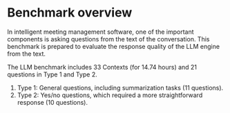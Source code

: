 # Benchmark overview

In intelligent meeting management software, one of the important components is asking questions from the text of the conversation. 
This benchmark is prepared to evaluate the response quality of the LLM engine from the text.

The LLM benchmark includes 33 Contexts (for 14.74 hours) and 21 questions in Type 1 and Type 2.
1.	Type 1: General questions, including summarization tasks (11 questions).
2.	Type 2: Yes/no questions, which required a more straightforward response (10 questions).
